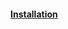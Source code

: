 #### [Installation](https://www.pluralsight.com/blog/software-development/ionic-framework-on-mac-and-windows)

